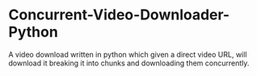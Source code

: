 # Concurrent-Video-Downloader-Python
A video download written in python which given a direct video URL, will download it breaking it into chunks and downloading them concurrently.
